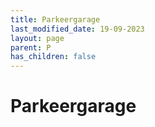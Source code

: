 ```yaml
---
title: Parkeergarage
last_modified_date: 19-09-2023
layout: page
parent: P
has_children: false
---
```


Parkeergarage
=============

